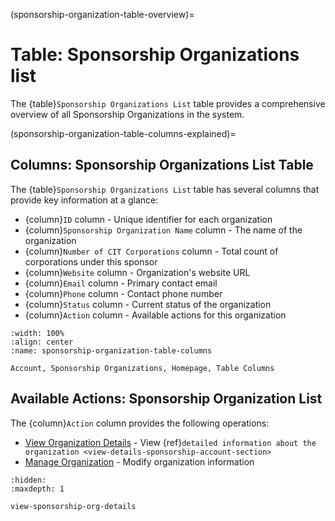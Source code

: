 (sponsorship-organization-table-overview)=
# Table: Sponsorship Organizations list

The {table}`Sponsorship Organizations List` table provides a comprehensive overview of all Sponsorship Organizations in the system.

(sponsorship-organization-table-columns-explained)=
## Columns: Sponsorship Organizations List Table

The {table}`Sponsorship Organizations List` table has several columns that provide key information at a glance:

- {column}`ID` column - Unique identifier for each organization
- {column}`Sponsorship Organization Name` column - The name of the organization
- {column}`Number of CIT Corporations` column - Total count of corporations under this sponsor
- {column}`Website` column - Organization's website URL
- {column}`Email` column - Primary contact email
- {column}`Phone` column - Contact phone number
- {column}`Status` column - Current status of the organization
- {column}`Action` column - Available actions for this organization

```{lazyfigure} ../../../_static/solo_app/Universal/view-sponsorship-organization/Main/sponsorship-organization-homepage-table-columns.webp
:width: 100%
:align: center
:name: sponsorship-organization-table-columns

Account, Sponsorship Organizations, Homepage, Table Columns
```

## Available Actions: Sponsorship Organization List

The {column}`Action` column provides the following operations:

- [View Organization Details](#view-more-icon) - View {ref}`detailed information about the organization <view-details-sponsorship-account-section>`
- [Manage Organization](#manage-icon) - Modify organization information

```{toctree}
:hidden:
:maxdepth: 1

view-sponsorship-org-details
```